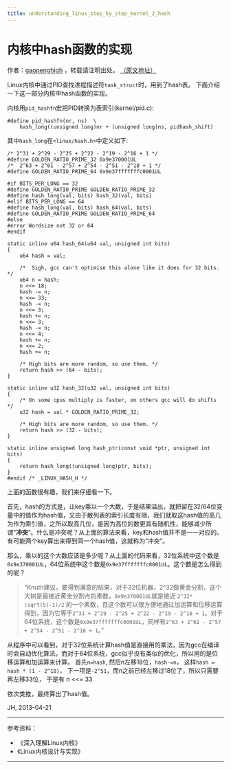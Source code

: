 ```yaml
---
title: understanding_linux_step_by_step_kernel_2_hash
---
```


<head>
<link rel='stylesheet' href='/style/github2.css'/>
</head>

内核中hash函数的实现
==================

作者：[gaopenghigh](http://gaopenghigh.github.com)
，转载请注明出处。
[（原文地址）](http://gaopenghigh.github.io/posts/understanding_linux_step_by_step_kernel_2_hash.html)

Linux内核中通过PID查找进程描述符`task_struct`时，用到了hash表。
下面介绍一下这一部分内核中hash函数的实现。

内核用`pid_hashfn`宏把PID转换为表索引(kernel/pid.c):

    #define pid_hashfn(nr, ns)  \
        hash_long((unsigned long)nr + (unsigned long)ns, pidhash_shift)

其中`hash_long`在`<linux/hash.h>`中定义如下:

    /* 2^31 + 2^29 - 2^25 + 2^22 - 2^19 - 2^16 + 1 */
    #define GOLDEN_RATIO_PRIME_32 0x9e370001UL
    /*  2^63 + 2^61 - 2^57 + 2^54 - 2^51 - 2^18 + 1 */
    #define GOLDEN_RATIO_PRIME_64 0x9e37fffffffc0001UL
    
    #if BITS_PER_LONG == 32
    #define GOLDEN_RATIO_PRIME GOLDEN_RATIO_PRIME_32
    #define hash_long(val, bits) hash_32(val, bits)
    #elif BITS_PER_LONG == 64
    #define hash_long(val, bits) hash_64(val, bits)
    #define GOLDEN_RATIO_PRIME GOLDEN_RATIO_PRIME_64
    #else
    #error Wordsize not 32 or 64
    #endif
    
    static inline u64 hash_64(u64 val, unsigned int bits)
    {
        u64 hash = val;

        /*  Sigh, gcc can't optimise this alone like it does for 32 bits. */
        u64 n = hash;
        n <<= 18;
        hash -= n;
        n <<= 33;
        hash -= n;
        n <<= 3;
        hash += n;
        n <<= 3;
        hash -= n;
        n <<= 4;
        hash += n;
        n <<= 2;
        hash += n;
    
        /* High bits are more random, so use them. */
        return hash >> (64 - bits);
    }
    
    static inline u32 hash_32(u32 val, unsigned int bits)
    {
        /* On some cpus multiply is faster, on others gcc will do shifts */
        u32 hash = val * GOLDEN_RATIO_PRIME_32;
    
        /* High bits are more random, so use them. */
        return hash >> (32 - bits);
    }
    
    static inline unsigned long hash_ptr(const void *ptr, unsigned int bits)
    {
        return hash_long((unsigned long)ptr, bits);
    }
    #endif /* _LINUX_HASH_H */

上面的函数很有趣，我们来仔细看一下。

首先，hash的方式是，让key乘以一个大数，于是结果溢出，就把留在32/64位变量中的值作为hash值，又由于散列表的索引长度有限，我们就取这hash值的高几为作为索引值，之所以取高几位，是因为高位的数更具有随机性，能够减少所谓“**冲突**”。什么是冲突呢？从上面的算法来看，key和hash值并不是一一对应的。有可能两个key算出来得到同一个hash值，这就称为“冲突”。

那么，乘以的这个大数应该是多少呢？从上面的代码来看，32位系统中这个数是`0x9e370001UL`，64位系统中这个数是`0x9e37fffffffc0001UL`。这个数是怎么得到的呢？

> “Knuth建议，要得到满意的结果，对于32位机器，2^32做黄金分割，这个大树是最接近黄金分割点的素数，`0x9e370001UL`就是接近 `2^32*(sqrt(5)-1)/2` 的一个素数，且这个数可以很方便地通过加运算和位移运算得到，因为它等于`2^31 + 2^29 - 2^25 + 2^22 - 2^19 - 2^16 + 1`。对于64位系统，这个数是`0x9e37fffffffc0001UL`，同样有`2^63 + 2^61 - 2^57 + 2^54 - 2^51 - 2^18 + 1`。”

从程序中可以看到，对于32位系统计算hash值是直接用的乘法，因为gcc在编译时会自动优化算法。而对于64位系统，gcc似乎没有类似的优化，所以用的是位移运算和加运算来计算。
首先`n=hash`, 
然后n左移18位，`hash-=n`，
这样`hash = hash * (1 - 2^18)`，
下一项是`-2^51`，而n之前已经左移过18位了，所以只需要再左移33位，
于是有
    n <<= 33

依次类推，最终算出了hash值。

JH, 2013-04-21

----

参考资料：

* 《深入理解Linux内核》
* 《Linux内核设计与实现》

----

<div id="disqus_thread"></div>
<script type="text/javascript">
/* * * CONFIGURATION VARIABLES: EDIT BEFORE PASTING INTO YOUR WEBPAGE * * */
    var disqus_shortname = 'gaopenghigh'; // required: replace example with your forum shortname

    /* * * DON'T EDIT BELOW THIS LINE * * */
    (function() {
        var dsq = document.createElement('script'); dsq.type = 'text/javascript'; dsq.async = true;
        dsq.src = '//' + disqus_shortname + '.disqus.com/embed.js';
        (document.getElementsByTagName('head')[0] || document.getElementsByTagName('body')[0]).appendChild(dsq);
    })();
</script>
<script>
  (function(i,s,o,g,r,a,m){i['GoogleAnalyticsObject']=r;i[r]=i[r]||function(){
  (i[r].q=i[r].q||[]).push(arguments)},i[r].l=1*new Date();a=s.createElement(o),
  m=s.getElementsByTagName(o)[0];a.async=1;a.src=g;m.parentNode.insertBefore(a,m)
  })(window,document,'script','//www.google-analytics.com/analytics.js','ga');

  ga('create', 'UA-40539766-1', 'github.com');
  ga('send', 'pageview');

</script>